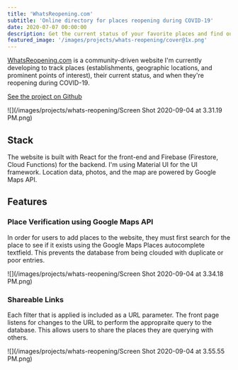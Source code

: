 ```yaml
---
title: 'WhatsReopening.com'
subtitle: 'Online directory for places reopening during COVID-19'
date: 2020-07-07 00:00:00
description: Get the current status of your favorite places and find out when they're reopening. Made with React, Firebase, and Google Maps API.
featured_image: '/images/projects/whats-reopening/cover@1x.png'
---
```


[WhatsReopening.com](whatsreopening.com) is a community-driven website I'm currently developing to track places (establishments, geographic locations, and prominent points of interest), their current status, and when they're reopening during COVID-19.

<a href="https://github.com/narwhal-sightings/whats-reopening-web" class="button button--large">See the project on Github</a>

![](/images/projects/whats-reopening/Screen Shot 2020-09-04 at 3.31.19 PM.png)

## Stack

The website is built with React for the front-end and Firebase (Firestore, Cloud Functions) for the backend. I'm using Material UI for the UI framework. Location data, photos, and the map are powered by Google Maps API. 

## Features

### Place Verification using Google Maps API 

In order for users to add places to the website, they must first search for the place to see if it exists using the Google Maps Places autocomplete textfield. This prevents the database from being clouded with duplicate or poor entries. 

![](/images/projects/whats-reopening/Screen Shot 2020-09-04 at 3.34.18 PM.png)

### Shareable Links

Each filter that is applied is included as a URL parameter. The front page listens for changes to the URL to perform the appropraite query to the database. This allows users to share the places they are querying with others. 

![](/images/projects/whats-reopening/Screen Shot 2020-09-04 at 3.55.55 PM.png)